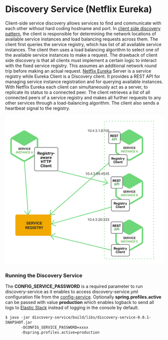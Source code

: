 Discovery Service (Netflix Eureka)
=============

Client-side service discovery allows services to find and communicate with each other without hard coding hostname and port. In [client side discovery pattern](https://www.nginx.com/blog/service-discovery-in-a-microservices-architecture/), the client is responsible for determining the network locations of available service instances and load balancing requests across them. The client first queries the service registry, which has list of all available service instances. The client then uses a load balancing algorithm to select one of the available service instances to make a request.
The drawback of client side discovery is that all clients must implement a certain logic to interact with the fixed service registry. This assumes an additional network round trip before making an actual request.
[Netflix Eureka](http://cloud.spring.io/spring-cloud-netflix/single/spring-cloud-netflix.html#_service_discovery_eureka_clients) Server is a service registry while Eureka Client is a Discovery client. It provides a REST API for managing service instance registration and for querying available instances.
With Netflix Eureka each client can simultaneously act as a server, to replicate its status to a connected peer. The client retrieves a list of all connected peers of a service registry and makes all further requests to any other services through a load-balancing algorithm. The client also sends a heartbeat signal to the registry.

   ![Client side Service Discovery](images/client-side-pattern.png)
   
### Running the Discovery Service

The **CONFIG_SERVICE_PASSWORD** is a required parameter to run discovery-service as it enables to access discovery-service.yml configuration file from the [config-service](../config-service/README.md).
Optionally **spring.profiles.active** can be passed with value **production** which enables logback to send all logs to [Elastic Stack](../elastic-stack/README.md) instead of logging in the console by default.

    $ java -jar discovery-service/build/libs/discovery-service-0.0.1-SNAPSHOT.jar
           -DCONFIG_SERVICE_PASSWORD=xxxx
		   -Dspring.profiles.active=production


